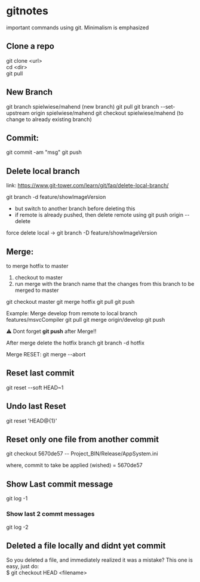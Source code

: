 # gitnotes
important commands using git. Minimalism is emphasized

Clone a repo
------------
git clone \<url\> <br>
cd \<dir\>  <br>
git pull

New Branch
-------------
git branch spielwiese/mahend (new branch)
git pull 
git branch --set-upstream origin spielwiese/mahend
git checkout spielwiese/mahend  (to change to already existing branch)

Commit:
---------
git commit -am "msg"
git push

Delete local branch
---------------------
link: https://www.git-tower.com/learn/git/faq/delete-local-branch/

git branch -d feature/showImageVersion
- but switch to another branch before deleting this 
- if remote is already pushed, then delete remote using 
	git push origin --delete <remote-branch-name>

force delete local -> git branch -D feature/showImageVersion

Merge:
----------
to merge hotfix to master
1. checkout to master
2. run merge with the branch name that the changes from this branch to be merged to master

git checkout master
git merge hotfix
git pull
git push

Example: Merge develop from remote to local branch features/msvcCompiler
git pull
git merge origin/develop
git push

:warning: Dont forget **git push** after Merge!!

After merge delete the hotfix branch
git branch -d hotfix

Merge RESET:
git merge --abort

Reset last commit 
----------------------
git reset --soft HEAD~1

Undo last Reset
---------
git reset 'HEAD@{1}'

Reset only one file from another commit
------------------------------------------
git checkout 5670de57 -- Project_BIN/Release/AppSystem.ini

where,  commit to take be applied (wished) = 5670de57 

## Show Last commit message

git log -1 

### Show last 2 commt messages 

git log -2

Deleted a file locally and didnt yet commit
-------------------------------------------
So you deleted a file, and immediately realized it was a mistake? This one is easy, just do: <br>
$ git checkout HEAD \<filename\>
